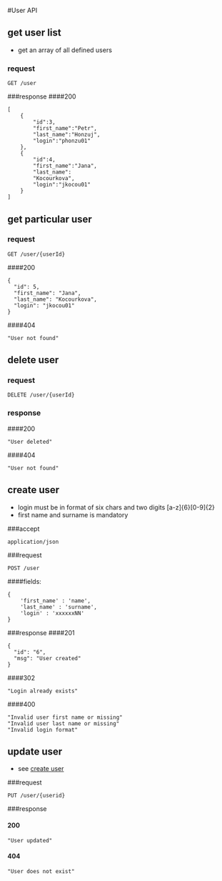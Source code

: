 #User API

## get user list
- get an array of all defined users

### request
```
GET /user
```
###response
####200
```
[
    {
        "id":3,
        "first_name":"Petr",
        "last_name":"Honzuj",
        "login":"phonzu01"
    },
    {
        "id":4,
        "first_name":"Jana",
        "last_name":
        "Kocourkova",
        "login":"jkocou01"
    }
]
```

## get particular user
### request
```
GET /user/{userId}
```
####200
```
{
  "id": 5,
  "first_name": "Jana",
  "last_name": "Kocourkova",
  "login": "jkocou01"
}
```
####404
```
"User not found"
```

## delete user
### request
```
DELETE /user/{userId}
```
### response
####200
```
"User deleted"
```
####404
```
"User not found"
```
## create user
- login must be in format of six chars and two digits [a-z]{6}[0-9]{2}
- first name and surname is mandatory

###accept
```
application/json
```
###request
```
POST /user
```
####fields:
```
{
    'first_name' : 'name',
    'last_name' : 'surname',
    'login' : 'xxxxxxNN'
}
```
###response
####201
```
{
  "id": "6",
  "msg": "User created"
}
```
####302
```
"Login already exists"
```
####400
```
"Invalid user first name or missing"
"Invalid user last name or missing"
"Invalid login format"
```
## update user
- see [create user](#create-user)

###request
```
PUT /user/{userid}
```
###response
#### 200
```
"User updated"
```
#### 404
```
"User does not exist"
```
